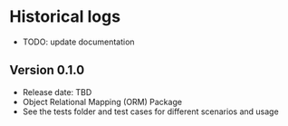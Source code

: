 # Historical logs

- TODO: update documentation

## Version 0.1.0

- Release date: TBD
- Object Relational Mapping (ORM) Package
- See the tests folder and test cases for different scenarios and usage
